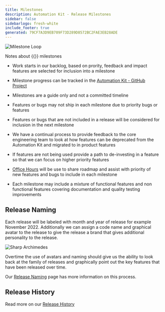 ```yaml
---
title: Milestones
description: Automation Kit - Release Milestones
sidebar: false
sidebarlogo: fresh-white
include_footer: true
generated: 79CF7A3D9EB709F73D289D8572BC2FAE3EB28ADE
---
```


![Milestone Loop](/images/milestone-loop.png)

Notes about {{<product-name>}} milestones

- Work starts in our backlog, based on prority, feedback and impact features are selected for inclusion into a milestone

- Milestone progress can be tracked in the [Automation Kit - GitHub Project](https://github.com/orgs/microsoft/projects/486)

- Milestones are a guide only and not a committed timeline

- Features or bugs may not ship in each milestone due to priority bugs or features

- Features or bugs that are not included in a release will be considered for inclusion in the next milestone

- We have a continual process to provide feedback to the core engineering team to look at how features can be deprecated from the Automation Kit and migrated to in product features

- If features are not being used provide a path to de-investing in a feature so that we can focus on higher priority features

- [Office Hours](/en-gb/office-hours) will be use to share roadmap and assist with priority of new features and bugs to include in each milestone

- Each milestone may include a mixture of functional features and non functional features covering documentation and quality testing improvements

## Release Naming

Each release will be labeled with month and year of release for example November 2022. Additionally we can assign a code name and graphical avatar to the release to give the release a brand that gives additional personality to the release.

![Sharp Archimedes](/images/sharp-archimedes.png)

Overtime the use of avatars and naming should give us the ability to look back at the family of releases and graphically point out the key features that have been released over time.

Our [Release Naming](/en-gb/releases/naming) page has more information on this process.

## Release History

Read more on our [Release History](/en-gb/releases/)
